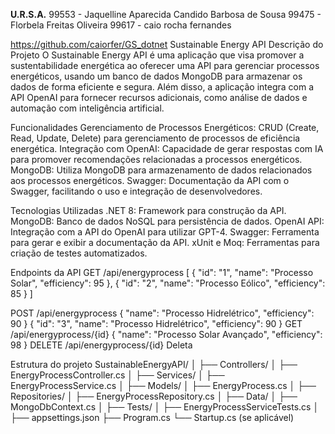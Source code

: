 **U.R.S.A.**
99553 - Jaquelline Aparecida Candido Barbosa de Sousa
99475 - Florbela Freitas Oliveira
99617 - caio rocha fernandes

https://github.com/caiorfer/GS_dotnet
Sustainable Energy API
Descrição do Projeto
O Sustainable Energy API é uma aplicação que visa promover a sustentabilidade energética ao oferecer uma API para gerenciar processos energéticos, usando um banco de dados MongoDB para armazenar os dados de forma eficiente e segura. Além disso, a aplicação integra com a API OpenAI para fornecer recursos adicionais, como análise de dados e automação com inteligência artificial.

Funcionalidades
Gerenciamento de Processos Energéticos: CRUD (Create, Read, Update, Delete) para gerenciamento de processos de eficiência energética.
Integração com OpenAI: Capacidade de gerar respostas com IA para promover recomendações relacionadas a processos energéticos.
MongoDB: Utiliza MongoDB para armazenamento de dados relacionados aos processos energéticos.
Swagger: Documentação da API com o Swagger, facilitando o uso e integração de desenvolvedores.

Tecnologias Utilizadas
.NET 8: Framework para construção da API.
MongoDB: Banco de dados NoSQL para persistência de dados.
OpenAI API: Integração com a API do OpenAI para utilizar GPT-4.
Swagger: Ferramenta para gerar e exibir a documentação da API.
xUnit e Moq: Ferramentas para criação de testes automatizados.

Endpoints da API
GET /api/energyprocess
[
  {
    "id": "1",
    "name": "Processo Solar",
    "efficiency": 95
  },
  {
    "id": "2",
    "name": "Processo Eólico",
    "efficiency": 85
  }
]

POST /api/energyprocess
{
  "name": "Processo Hidrelétrico",
  "efficiency": 90
}
{
  "id": "3",
  "name": "Processo Hidrelétrico",
  "efficiency": 90
}
GET /api/energyprocess/{id}
{
  "name": "Processo Solar Avançado",
  "efficiency": 98
}
DELETE /api/energyprocess/{id}
Deleta

Estrutura do projeto
SustainableEnergyAPI/
│
├── Controllers/
│   ├── EnergyProcessController.cs
│
├── Services/
│   ├── EnergyProcessService.cs
│
├── Models/
│   ├── EnergyProcess.cs
│
├── Repositories/
│   ├── EnergyProcessRepository.cs
│
├── Data/
│   ├── MongoDbContext.cs
│
├── Tests/
│   ├── EnergyProcessServiceTests.cs
│
├── appsettings.json
├── Program.cs
└── Startup.cs (se aplicável)
